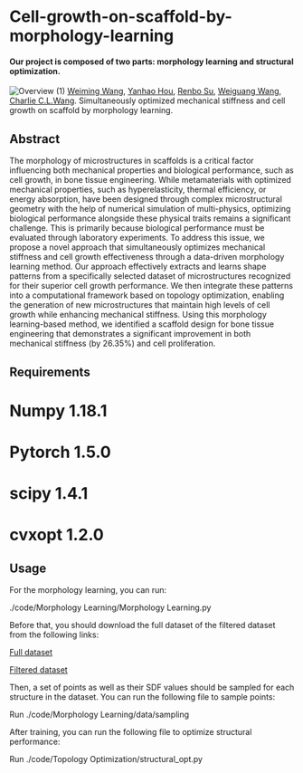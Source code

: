 # Cell-growth-on-scaffold-by-morphology-learning 
#### Our project is composed of two parts: morphology learning and structural optimization.

![Overview (1)](https://github.com/user-attachments/assets/baf17543-c8aa-42c6-a355-c0a3032afb93)
[Weiming Wang](https://weiming-wang.github.io/), [Yanhao Hou](https://scholar.google.com/citations?user=hFebGnoAAAAJ&hl=zh-CN), [Renbo Su](https://www.researchgate.net/profile/Renbo_Su), [Weiguang Wang](https://scholar.google.co.uk/citations?user=z60XpXQAAAAJ&hl=en), [Charlie C.L.Wang](https://mewangcl.github.io/). Simultaneously optimized mechanical stiffness and cell growth on scaffold by morphology learning.


## Abstract
The morphology of microstructures in scaffolds is a critical factor influencing both mechanical properties and biological performance, such as cell growth, in bone tissue engineering. While metamaterials with optimized mechanical properties, such as hyperelasticity, thermal efficiency, or energy absorption, have been designed through complex microstructural geometry with the help of numerical simulation of multi-physics, optimizing biological performance alongside these physical traits remains a significant challenge. This is primarily because biological performance must be evaluated through laboratory experiments. To address this issue, we propose a novel approach that simultaneously optimizes mechanical stiffness and cell growth effectiveness through a data-driven morphology learning method. Our approach effectively extracts and learns shape patterns from a specifically selected dataset of microstructures recognized for their superior cell growth performance. We then integrate these patterns into a computational framework based on topology optimization, enabling the generation of new microstructures that maintain high levels of cell growth while enhancing mechanical stiffness. Using this morphology learning-based method, we identified a scaffold design for bone tissue engineering that demonstrates a significant improvement in both mechanical stiffness (by 26.35\%) and cell proliferation.

## Requirements
# Numpy 1.18.1
# Pytorch 1.5.0
# scipy 1.4.1
# cvxopt 1.2.0

## Usage
For the morphology learning, you can run:

./code/Morphology Learning/Morphology Learning.py

Before that, you should download the full dataset of the filtered dataset from the following links:

[Full dataset](https://drive.google.com/file/d/13bQZYW0j-nxYzCS1y7LEDq5f7ejf5fNt/view?usp=sharing)

[Filtered dataset](https://drive.google.com/file/d/1bQKuHTiDrEkyLNP7c-Ne0qq0PsQvRqMh/view?usp=sharing)

Then, a set of points as well as their SDF values should be sampled for each structure in the dataset. 
You can run the following file to sample points:

Run ./code/Morphology Learning/data/sampling

After training, you can run the following file to optimize structural performance:

Run ./code/Topology Optimization/structural_opt.py
